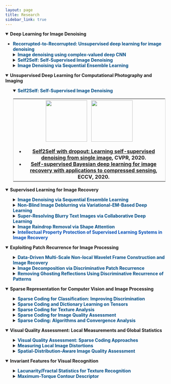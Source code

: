 ```yaml
---
layout: page
title: Research
sidebar_link: true
---
```

<!--
<p class="message">
  Carry on!
</p>
-->
<script src="https://cdn.staticfile.org/jquery/1.12.4/jquery.min.js"></script><!--引入Jquery，用于放大图片-->

<details open="">
<summary><t-half><strong>Deep Learning for Image Denoising</strong></t-half></summary>
<ul>


<summary><li type="disc"><strong><t1><font color="#004D86">Recorrupted-to-Recorrupted: Unsupervised deep learning for image denoising</font></t1></strong></li></summary>



<details>
<summary><strong><t1><font color="#004D86">Image denoising using complex-valued deep CNN</font></t1></strong></summary>

<table width="100%" border="1" bordercolor="#e5e5e5">
<tbody>
<tr>
 <th>
<ul>
<t2>
<li type="disc"><strong><a href="https://csyhquan.github.io/manuscript/21-pr-Image%20Denoising%20Using%20Complex-Valued%20Deep%20CNN.pdf">Image denoising using complex-valued deep CNN</a></strong>, PR, 2021.</li>
</t2>
</ul>
 </th>
</tr>
</tbody>
</table>
</details>


<!--1-1-->
<details>
<summary><strong><t1><font color="#004D86">Self2Self: Self-Supervised Image Denoising</font></t1></strong></summary>

<table width="100%" border="1" bordercolor="#e5e5e5">
<tbody>
<tr>
 <th>
  <img src="https://csyhquan.github.io/images/teaser_1.gif" alt="" height="130" class="pimg"/>
  <a>&nbsp;</a>
  <img src="https://csyhquan.github.io/images/r_im2.png" alt="" height="130" class="pimg"/>
  <ul>
  <t2>
  	<li type="disc"><strong><a href="https://csyhquan.github.io/manuscript/20-cvpr-Self2Self%20With%20Dropout%20Learning%20Self-Supervised%20Denoising%20From%20Single%20Image.pdf">Self2Self with dropout: Learning self-supervised denoising from single image</a></strong>, CVPR, 2020.</li>
  </t2>
  </ul>
 </th>
</tr>

</tbody>
</table>
</details>

<!--2-1-->
<details>
<summary><strong><t1><font color="#004D86">Image Denoising via Sequential Ensemble Learning</font></t1></strong></summary>

<table width="100%" border="1" bordercolor="#e5e5e5">
<tbody>
<tr>
 <th>
  <img src="https://csyhquan.github.io/images/r_im3.png" alt="" height="130" class="pimg"/>
  <a>&nbsp;</a>
  <img src="https://csyhquan.github.io/images/im_2_1_2.png" alt="" height="130" class="pimg"/>
<ul>
<t2>
<li type="disc"><strong><a href="https://csyhquan.github.io/manuscript/20-tip-Image%20Denoising%20via%20Sequential%20Ensemble%20Learning.pdf">Image denoising via sequential ensemble learning</a></strong>, TIP, 2020.</li>
</t2>
</ul>
 </th>
</tr>
</tbody>
</table>
</details>

</ul>
</details>


<details open="">
<summary><t-half><strong>Unsupervised Deep Learning for Computational Photography and Imaging</strong></t-half></summary>
<ul>
<!--1-1-->
<details open="">
<summary><strong><t1><font color="#004D86">Self2Self: Self-Supervised Image Denoising</font></t1></strong></summary>

<table width="100%" border="1" bordercolor="#e5e5e5">
<tbody>
<tr>
 <th>
  <img src="https://csyhquan.github.io/images/teaser_1.gif" alt="" height="130" class="pimg"/>
  <a>&nbsp;</a>
  <img src="https://csyhquan.github.io/images/r_im2.png" alt="" height="130" class="pimg"/>
  <ul>
  <t2>
  	<li type="disc"><strong><a href="https://csyhquan.github.io/manuscript/20-cvpr-Self2Self%20With%20Dropout%20Learning%20Self-Supervised%20Denoising%20From%20Single%20Image.pdf">Self2Self with dropout: Learning self-supervised denoising from single image</a></strong>, CVPR, 2020.</li>
  	<li type="disc"><strong><a href="https://csyhquan.github.io/manuscript/20-eccv-Self-supervised%20Bayesian%20Deep%20Learning%20for%20Image%20Recovery%20with%20Applications%20to%20Compressive%20Sensing.pdf">Self-supervised Bayesian deep learning for image recovery with applications to compressed sensing</a></strong>, ECCV, 2020.</li>
  </t2>
  </ul>
 </th>
</tr>

</tbody>
</table>
</details>
</ul>
</details>

<!--2-->
<details open="">
<summary><t-half><strong>Supervised Learning for Image Recovery</strong></t-half></summary>
<ul>
<!--2-1-->
<details>
<summary><strong><t1><font color="#004D86">Image Denoising via Sequential Ensemble Learning</font></t1></strong></summary>

<table width="100%" border="1" bordercolor="#e5e5e5">
<tbody>
<tr>
 <th>
  <img src="https://csyhquan.github.io/images/r_im3.png" alt="" height="130" class="pimg"/>
  <a>&nbsp;</a>
  <img src="https://csyhquan.github.io/images/im_2_1_2.png" alt="" height="130" class="pimg"/>
<ul>
<t2>
<li type="disc"><strong><a href="https://csyhquan.github.io/manuscript/20-tip-Image%20Denoising%20via%20Sequential%20Ensemble%20Learning.pdf">Image denoising via sequential ensemble learning</a></strong>, TIP, 2020.</li>
</t2>
</ul>
 </th>
</tr>
</tbody>
</table>
</details>

<!--2-2-->
<details>
<summary><strong><t1><font color="#004D86">Non-Blind Image Deblurring via Variational-EM-Based Deep Learning</font></t1></strong></summary>

<table width="100%" border="1" bordercolor="#e5e5e5">
<tbody>
<tr>
 <th>
  <img src="https://csyhquan.github.io/images/r_im4.png" alt="" height="130" class="pimg"/>
<ul>
<t2>
<li type="disc"><strong><a href="https://csyhquan.github.io/manuscript/20-cvpr-Variational-EM-based%20Deep%20Learning%20for%20Noise-blind%20Image%20Deblurring.pdf">Variational-EM-based deep learning for noise-blind image deblurring</a></strong>, CVPR, 2020.</li>
</t2>
</ul>
 </th>
</tr>
</tbody>
</table>
</details>

<!--2-3-->
<details>
<summary><strong><t1><font color="#004D86">Super-Resolving Blurry Text Images via Collaborative Deep Learning</font></t1></strong></summary>

<table width="100%" border="1" bordercolor="#e5e5e5">
<tbody>
<tr>
 <th>
  <img src="https://csyhquan.github.io/images/r_im5.png" alt="" height="130" class="pimg"/>
  <a>&nbsp;</a>
  <img src="https://csyhquan.github.io/images/r_im6.png" alt="" height="130" class="pimg"/>
<ul>
<t2>
<li type="disc"><strong><a href="https://csyhquan.github.io/manuscript/20-tci-Collaborative%20Deep%20Learning%20for%20Super-Resolving%20Blurry%20Text%20Images.pdf">Collaborative deep learning for super-resolving blurry text images</a></strong>, TCI, 2020.</li>
</t2>
</ul>
 </th>
</tr>
</tbody>
</table>
</details>

<!--2-4-->
<details>
<summary><strong><t1><font color="#004D86">Image Raindrop Removal via Shape Attention</font></t1></strong></summary>

<table width="100%" border="1" bordercolor="#e5e5e5">
<tbody>
<tr>
 <th>
  <img src="https://csyhquan.github.io/images/r_im7.png" alt="" height="130"  class="pimg"/>
  <img src="https://csyhquan.github.io/images/r_im8.png" alt="" height="130"  class="pimg"/>
  <img src="https://csyhquan.github.io/images/im_2_4_3.png" alt="" height="130" class="pimg"/>
<ul>
<t2>
<li type="disc"><strong><a href="https://csyhquan.github.io/manuscript/19-iccv-Deep%20Learning%20for%20Seeing%20Through%20Window%20With%20Raindrops.pdf">Deep learning for seeing through window with raindrops</a></strong>, ICCV, 2019.</li>
</t2>
</ul>
 </th>
</tr>
</tbody>
</table>
</details>


<!--7-1-->
<details>
<summary><strong><t1><font color="#004DB6">Intellectual Property Protection of Supervised Learning Systems in Image Recovery</font> </t1></strong></summary>
<table width="100%" border="1" bordercolor="#e5e5e5">
<tbody>
<tr>
 <th>
  <img src="https://csyhquan.github.io/images/im_6_2_1.png" alt="" height="130" class="pimg"/>
  <a>&nbsp;</a>
  <img src="https://csyhquan.github.io/images/im_6_2_4.png" alt="" height="130" class="pimg"/>
<ul>
<t2>
<li type="disc"><strong><a href="https://csyhquan.github.io/manuscript/20x-tnnls-Watermarking%20Deep%20Neural%20Networks%20in%20Image%20Processing.pdf">Watermarking deep neural networks in image processing</a></strong>, TNNLS, 2020.</li>
</t2>
</ul>
</th>
</tr>
</tbody>
</table>
</details>




</ul>
</details>



<!---------------------------------4-------------------------------------------------->
<!---------------------------------4-------------------------------------------------->
<!---------------------------------4-------------------------------------------------->
<details open="">
<summary><t-half><strong>Exploiting Patch Recurrence for Image Processing</strong></t-half></summary>
<ul>
<!--4-1-->
<details>
<summary><strong><t1><font color="#004D86">Data-Driven Multi-Scale Non-local Wavelet Frame Construction and Image Recovery</font> </t1></strong></summary>
<table width="100%" border="1" bordercolor="#e5e5e5">
<tbody>
<tr>
 <th>
  <img src="https://csyhquan.github.io/images/im_4_1_1.png" alt="" height="130" class="pimg"/>
  <a>&nbsp;</a>
  <img src="https://csyhquan.github.io/images/im_4_1_2.png" alt="" height="130" class="pimg"/>
  <a>&nbsp;</a>
  <img src="https://csyhquan.github.io/images/im_4_1_3.png" alt="" height="130" class="pimg"/>
<ul>
<t2>
<li type="disc"><strong><a href="https://csyhquan.github.io/manuscript/15-josc-Data-driven%20multi-scale%20non-local%20wavelet%20frame%20construction%20and%20image%20recovery.pdf">Data-driven multi-scale non-local wavelet frame construction and image recovery</a></strong>, JoSC, 2015.</li>
</t2>
</ul>
 </th>
</tr>
</tbody>
</table>
</details>
<!--4-2-->
<details>
<summary><strong><t1><font color="#004D86">Image Decomposition via Discriminative Patch Recurrence</font></t1></strong></summary>
<table width="100%" border="1" bordercolor="#e5e5e5">
<tbody>
<tr>
 <th>
  <img src="https://csyhquan.github.io/images/im_4_2_1.png" alt="" height="130" class="pimg"/>
  <a>&nbsp;</a>
  <img src="https://csyhquan.github.io/images/im_4_2_2.png" alt="" height="130" class="pimg"/>
<ul>
<t2>
<li type="disc"><strong><a href="https://csyhquan.github.io/manuscript/21-tip-Structure-Texture%20Image%20Decomposition%20Using%20Discriminative%20Patch%20Recurrence.pdf">Structure-texture image decomposition using discriminative patch recurrence</a></strong>, TIP, 2021.</li>
<li type="disc"><strong><a href="https://csyhquan.github.io/manuscript/20x-siam-Cartoon-Texture%20Image%20Decomposition%20using%20Orientation%20Characteristics%20in%20Patch%20Recurrence.pdf">Cartoon-texture image decomposition using orientation characteristics in  patch recurrence</a></strong>, SIIMS, 2020.</li>
</t2>
</ul>
 </th>
</tr>
</tbody>
</table>
</details>

<!--4-3-->
<details>
<summary><strong><t1><font color="#004D86">Removing Ghosting Reflections Using Discriminative Recurrence of Patterns</font></t1></strong></summary>
<table width="100%" border="1" bordercolor="#e5e5e5">
<tbody>
<tr>
 <th>
  <img src="https://csyhquan.github.io/images/im_4_3_1.png" alt="" height="130" class="pimg"/>
  <a>&nbsp;&nbsp;</a>
  <img src="https://csyhquan.github.io/images/im_4_3_2.png" alt="" height="130" class="pimg"/>
<ul>
<t2>
<li type="disc"><strong><a href="https://csyhquan.github.io/manuscript/20-tci-Removing%20Reflection%20From%20a%20Single%20Image%20With%20Ghosting%20Effect.pdf">Removing reflection from a single image with ghosting effect</a></strong>, TCI, 2020.</li>
</t2>
</ul>
 </th>
</tr>
</tbody>
</table>
</details>
</ul>
</details>

<!---------------------------------3-------------------------------------------------->
<!---------------------------------3-------------------------------------------------->
<!---------------------------------3-------------------------------------------------->
<details open="">
<summary><t-half><strong>Sparse Representation for Computer Vision and Image Processing</strong></t-half></summary>
<ul>
<!--3-1-->
<details>
<summary><strong><t1><font color="#004D86">Sparse Coding for Classification: Improving Discrimination</font></t1></strong></summary>
<table width="100%" border="1" bordercolor="#e5e5e5">
<tbody>
<tr>
 <th>
  <img src="https://csyhquan.github.io/images/im_3_1_1.png" alt="" height="130" class="pimg"/>
  <img src="https://csyhquan.github.io/images/im_3_1_2.png" alt="" height="130" class="pimg"/>
<ul>
<t2>
<li type="disc"><strong><a href="https://csyhquan.github.io/manuscript/19-spl-Supervised%20Sparse%20Coding%20With%20Decision%20Forest.pdf">Supervised sparse coding with decision forest</a></strong>, SPL, 2019.</li>
<li type="disc"><strong><a href="https://csyhquan.github.io/manuscript/16-pr-Supervised%20dictionary%20learning%20with%20multiple%20classifier%20integration.pdf">Supervised dictionary learning with multiple classifier integration</a></strong>, PR, 2016.</li>
<li type="disc"><strong><a href="https://csyhquan.github.io/manuscript/16-cvpr-Equiangular%20Kernel%20Dictionary%20Learning%20with%20Applications%20to%20Dynamic%20Texture%20Analysis.pdf">Equiangular kernel dictionary learning with applications to dynamic texture analysis</a></strong>, CVPR, 2016.</li>
<li type="disc"><strong><a href="https://csyhquan.github.io/manuscript/16-cvpr-Sparse%20Coding%20for%20Classification%20via%20Discrimination%20Ensemble.pdf">Sparse coding for classification via discrimination ensemble</a></strong>, CVPR, 2016</li>
<li type="disc"><strong><a href="https://csyhquan.github.io/manuscript/14-eccv-A%20Convergent%20Incoherent%20Dictionary%20Learning%20Algorithm%20for%20Sparse%20Coding.pdf">A convergent incoherent dictionary learning algorithm for sparse coding</a></strong>, ECCV, 2014.</li>
</t2>
</ul>
 </th>
</tr>
</tbody>
</table>
</details>
<!--3-2-->
<details>
<summary><strong><t1><font color="#004D86">Sparse Coding and Dictionary Learning on Tensors </font></t1></strong></summary>
<table width="100%" border="1" bordercolor="#e5e5e5">
<tbody>
<tr>
 <th>
 <img src="https://csyhquan.github.io/images/im_3_2_1.png" alt="" height="130" class="pimg"/>
<ul>
<t2>
<li type="disc"><strong><a href="https://csyhquan.github.io/manuscript/20x-tmm-Factorized%20Tensor%20Dictionary%20Learning%20for%20Visual%20Tensor%20Data%20Completion.PDF">Factorized tensor dictionary learning for visual tensor data completion</a></strong>, TMM, 2020.</li>
<li type="disc"><strong><a href="https://csyhquan.github.io/manuscript/19-tcyb-Exploiting%20Global%20Low-rank%20Structure%20and%20Local%20Sparsity%20Nature%20for%20Tensor%20Completion.pdf">Exploiting global low-rank structure and local sparsity nature for tensor completion</a></strong>, TCYB, 2019.</li>
<li type="disc"><strong><a href="https://csyhquan.github.io/manuscript/15-iccv-Dynamic%20Texture%20Recognition%20via%20Orthogonal%20Tensor%20Dictionary%20Learning.pdf">Dynamic texture recognition via orthogonal tensor dictionary learning</a></strong>, ICCV, 2015.</li>
</t2>
</ul>
 </th>
</tr>
</tbody>
</table>
</details>
<!--3-3-->
<details>
<summary><strong><t1><font color="#004D86">Sparse Coding for Texture Analysis</font></t1></strong></summary>
<table width="100%" border="1" bordercolor="#e5e5e5">
<tbody>
<tr>
 <th>
  <img src="https://csyhquan.github.io/images/im_3_3_1.png" alt="" height="130" class="pimg"/>
<ul>
<t2>
<li type="disc"><strong><a href="https://csyhquan.github.io/manuscript/20-spl-Weakly-Supervised%20Sparse%20Coding%20with%20Geometric%20Prior%20for%20Interactive%20Texture%20Segmentation.pdf">Weakly-supervised sparse coding with geometric prior for interactive texture segmentation</a></strong>, SPL, 2020.</li>
<li type="disc"><strong><a href="https://csyhquan.github.io/manuscript/16-cvpr-Equiangular%20Kernel%20Dictionary%20Learning%20with%20Applications%20to%20Dynamic%20Texture%20Analysis.pdf">Equiangular kernel dictionary learning with applications to dynamic texture analysis</a></strong>, CVPR, 2016.</li>
<li type="disc"><strong><a href="https://csyhquan.github.io/manuscript/15-iccv-Dynamic%20Texture%20Recognition%20via%20Orthogonal%20Tensor%20Dictionary%20Learning.pdf">Dynamic texture recognition via orthogonal tensor dictionary learning</a></strong>, ICCV, 2015.</li>
</t2>
</ul>
 </th>
</tr>
</tbody>
</table>
</details>
<!--3-4-->
<details>
<summary><strong><t1><font color="#004D86">Sparse Coding for Image Quality Assessment </font></t1></strong></summary>
<table width="100%" border="1" bordercolor="#e5e5e5">
<tbody>
<tr>
 <th>
  <img src="https://csyhquan.github.io/images/im_3_4_1.png" alt="" height="130" class="pimg"/>
  <a>&nbsp;</a>
  <img src="https://csyhquan.github.io/images/im_3_4_2.png" alt="" height="130" class="pimg"/>
<ul>
<t2>
<li type="disc"><strong><a href="https://csyhquan.github.io/manuscript/20x-tmm-Image%20Quality%20Assessment%20Using%20Kernel%20Sparse%20Coding.pdf">Image quality assessment using kernel sparse coding</a></strong>, TMM, 2020.</li>
<li type="disc"><strong><a href="https://csyhquan.github.io/manuscript/20-nca-Full-reference%20image%20quality%20metric%20for%20blurry%20images%20and%20compressed%20images%20using%20hybrid%20dictionary%20learning.pdf">Full-reference image quality metric for blurry images and compressed images using hybrid dictionary learning</a></strong>, NCA, 2020.</li>
</t2>
</ul>
 </th>
</tr>
</tbody>
</table>
</details>
<!--3-5-->
<details>
<summary><strong><t1><font color="#004D86">Sparse Coding: Algorithms and Convergence Analysis</font> </t1></strong></summary>
<table width="100%" border="1" bordercolor="#e5e5e5">
<tbody>
<tr>
 <th>
  <img src="https://csyhquan.github.io/images/im_3_5_1.png" alt="" height="130" class="pimg"/>
  <a>&nbsp;</a>
  <img src="https://csyhquan.github.io/images/im_3_5_2.png" alt="" height="130" class="pimg"/>
<ul>
<t2>
<li type="disc"><strong><a href="https://csyhquan.github.io/manuscript/16-tpami-Dictionary%20learning%20for%20sparse%20coding_Algorithms%20and%20convergence%20analysis.pdf">Dictionary learning for sparse coding：Algorithms and convergence analysis</a></strong>, TPAMI, 2016.</li>
<li type="disc"><strong><a href="https://csyhquan.github.io/manuscript/14-cvpr-l0%20norm%20based%20dictionary%20learning%20by%20proximal%20methods%20with%20global%20convergence.pdf">L0 norm-based dictionary learning by proximal methods with global convergence</a></strong>, CVPR, 2014.</li>
</t2>
</ul>
 </th>
</tr>
</tbody>
</table>
</details>


</ul>
</details>



<!---------------------------------5-------------------------------------------------->
<!---------------------------------5-------------------------------------------------->
<!---------------------------------5-------------------------------------------------->
<details open="">
<summary><t-half><strong>Visual Quality Assessment:  Local Measurements and Global Statistics</strong></t-half></summary>
<ul>
<!--5-1-->
<details>
<summary><strong><t1><font color="#004D86">Visual Quality Assessment: Sparse Coding Approaches</font></t1></strong></summary>
<table width="100%" border="1" bordercolor="#e5e5e5">
<tbody>
<tr>
 <th>
 <img src="https://csyhquan.github.io/images/im_5_1_1.png" alt="" height="130" class="pimg"/>
 <a>&nbsp;</a>
 <img src="https://csyhquan.github.io/images/im_5_1_2.png" alt="" height="130" class="pimg"/>
 <a>&nbsp;</a>
 <img src="https://csyhquan.github.io/images/im_5_1_3.png" alt="" height="130" class="pimg"/>
<ul>
<t2>
<li type="disc"><strong><a href="https://csyhquan.github.io/manuscript/20-nca-Full-reference%20image%20quality%20metric%20for%20blurry%20images%20and%20compressed%20images%20using%20hybrid%20dictionary%20learning.pdf">Full-reference image quality metric for blurry images and compressed images using hybrid dictionary learning</a></strong>, NCA, 2020.</li>
<li type="disc"><strong><a href="https://csyhquan.github.io/manuscript/20x-tmm-Image%20Quality%20Assessment%20Using%20Kernel%20Sparse%20Coding.pdf">Image quality assessment using kernel sparse coding</a></strong>, TMM, 2020.</li>
</t2>
</ul>
 </th>
</tr>
</tbody>
</table>
</details>

<!--5-3-->
<details>
<summary><strong><t1><font color="#004D86">Measuring Local Image Distortions </font></t1></strong></summary>
<table width="100%" border="1" bordercolor="#e5e5e5">
<tbody>
<tr>
 <th>
 <img src="https://csyhquan.github.io/images/im_7_1_3.png" alt="" height="130"  class="pimg"/>
 <a>&nbsp;&nbsp;</a>
 <img src="https://csyhquan.github.io/images/im_7_1_2.png" alt="" height="130" class="pimg" />
<ul>
<t2>
<li type="disc"><strong><a href="https://csyhquan.github.io/manuscript/17-iccv-Estimating%20Defocus%20Blur%20via%20Rank%20of%20Local%20Patches.pdf">Estimating defocus blur via rank of local patches</a></strong>, ICCV, 2017.</li>
</t2>
</ul>
 </th>
</tr>
</tbody>
</table>
</details>

<!--5-2-->
<details>
<summary><strong><t1><font color="#004D86">Spatial-Distribution-Aware Image Quality Assessment </font></t1></strong></summary>
<table width="100%" border="1" bordercolor="#e5e5e5">
<tbody>
<tr>
 <th>
 <img src="https://csyhquan.github.io/images/im_5_2_0.png" alt="" height="130" class="pimg"/> 
<ul>
<t2>
<li type="disc"><strong><a href="https://csyhquan.github.io/manuscript/15-tip-Fractal%20Analysis%20for%20Reduced%20Reference%20Image%20Quality%20Assessment.pdf">Fractal analysis for reduced reference image quality assessment</a></strong>, TIP, 2015.</li>
<li type="disc"><strong><a href="https://csyhquan.github.io/manuscript/15-sp-Directional%20regularity%20for%20visual%20quality%20estimation.pdf">Directional regularity for visual quality estimation</a></strong>, SP, 2015.</li>
<li type="disc"><strong><a href="https://csyhquan.github.io/manuscript/14-spic-Reduced%20Reference%20Image%20Quality%20Assessment%20Using%20Regularity%20of%20Phase%20Congruency.pdf">Reduced reference image quality assessment using regularity of phase congruency</a></strong>, SPIC, 2014.</li>
</t2>
</ul>
 </th>
</tr>
</tbody>
</table>
</details>




</ul>
</details>



<!---------------------------------6-------------------------------------------------->
<!---------------------------------6-------------------------------------------------->
<!---------------------------------6-------------------------------------------------->
<details open="">
<summary><t-half><strong>Invariant Features for Visual Recognition</strong></t-half></summary>
<ul>

<!--6-1-->
<details>
<summary><strong><t1><font color="#004D86">Lacunarity/Fractal Statistics for Texture Recognition</font> </t1></strong></summary>
<table width="100%" border="1" bordercolor="#e5e5e5">
<tbody>
<tr>
 <th>
 <img src="https://csyhquan.github.io/images/laun.png" alt="" height="130" class="pimg"/>
 <a>&nbsp;</a>
 <img src="https://csyhquan.github.io/images/laun1.png" alt="" height="130" class="pimg"/>
 <!--<img src="https://github.com/csyhquan/csyhquan.github.io/raw/master/images/im_6_1_1.png" alt="" height="130" />-->
 <!--<a>&nbsp;</a>-->
  <!--<img src="https://github.com/csyhquan/csyhquan.github.io/raw/master/images/im_6_1_2.png" alt="" height="130" />-->
<ul>
<t2>
<li type="disc"><strong><a href="https://csyhquan.github.io/manuscript/17-cviu-Spatiotemporal%20lacunarity%20spectrum%20for%20dynamic%20texture%20classification.pdf">Spatiotemporal lacunarity spectrum for dynamic texture classification</a></strong>, CVIU, 2017.</li>
<li type="disc"><strong><a href="https://csyhquan.github.io/manuscript/15-icme-CHARACTERIZING%20DYNAMIC%20TEXTURES%20WITH%20SPACE-TIME%20LACUNARITY%20ANALYSIS.pdf">Characterizing dynamic textures with space-time lacunarity analysis</a></strong>, ICME, 2015.</li>
<li type="disc"><strong><a href="https://csyhquan.github.io/manuscript/14-cvpr-Lacunarity%20Analysis%20on%20Image%20Patterns%20for%20Texture%20Classification.pdf">Lacunarity analysis on image patterns for texture classification</a></strong>, CVPR, 2014.</li>

<li type="disc"><strong><a href="https://csyhquan.github.io/manuscript/15-pr-Classifying%20dynamic%20textures%20via%20spatiotemporal%20fractal%20analysis.pdf">Classifying dynamic textures via spatiotemporal fractal analysis</a></strong>, PR, 2015.</li>
<li type="disc"><strong><a href="https://csyhquan.github.io/manuscript/14-ivc-A%20distinct%20and%20compact%20texture%20descriptor.pdf">A distinct and compact texture descriptor</a></strong>, IVC, 2014.</li>
<li type="disc"><strong><a href="https://csyhquan.github.io/manuscript/11-iccv-Dynamic%20Texture%20Classification%20Using%20Dynamic%20Fractal%20Analysis.pdf">Dynamic texture classification using dynamic fractal analysis</a></strong>, ICCV, 2011.</li>
</t2>
</ul>
</th>
</tr>
</tbody>
</table>
</details>

<!--7-2-->
<details>
<summary><strong><t1><font color="#004D86">Maximum-Torque Contour Descriptor </font></t1></strong></summary>
<table width="100%" border="1" bordercolor="#e5e5e5">
<tbody>
<tr>
 <th>
 <img src="https://csyhquan.github.io/images/im_7_2_1.png" alt="" height="130" class="pimg"/>
 <a>&nbsp;&nbsp;</a>
 <img src="https://csyhquan.github.io/images/im_7_2_3.png" alt="" height="130" class="pimg"/>
 <a>&nbsp;&nbsp;</a>
 <img src="https://csyhquan.github.io/images/im_7_2_4.png" alt="" height="130" class="pimg"/>
<ul>
<t2>
<li type="disc"><strong><a href="https://csyhquan.github.io/manuscript/12-cvpr-Contour-Based%20Recognition.pdf">Contour-based recognition</a></strong>, CVPR, 2012.</li>
</t2>
</ul>
</th>
</tr>
</tbody>
</table>
</details>




<!--6-2-->
<!--
<details>
<summary><strong><small><font color="#004D86">Fractal Spetrum Analysis </font></small></strong></summary>
<table>
<tbody>
<tr>
 <th>
 <img src="https://github.com/csyhquan/csyhquan.github.io/raw/master/images/im_6_1_1.png" alt="" height="130" />
 <a>&nbsp;</a>
  <img src="https://github.com/csyhquan/csyhquan.github.io/raw/master/images/im_6_1_2.png" alt="" height="130" />
<ul>
<small>
<li type="disc"><strong><a href="https://github.com/csyhquan/csyhquan.github.io/raw/master/manuscript/15-pr-Classifying%20dynamic%20textures%20via%20spatiotemporal%20fractal%20analysis.pdf">Classifying dynamic textures via spatiotemporal fractal analysis </a></strong>, PR, 2015.</li>
<li type="disc"><strong><a href="https://github.com/csyhquan/csyhquan.github.io/raw/master/manuscript/14-ivc-A%20distinct%20and%20compact%20texture%20descriptor.pdf">A distinct and compact texture descriptor </a></strong>, IVC, 2014.</li>
<li type="disc"><strong><a href="https://github.com/csyhquan/csyhquan.github.io/raw/master/manuscript/11-iccv-Dynamic%20Texture%20Classification%20Using%20Dynamic%20Fractal%20Analysis.pdf">Dynamic texture classification using dynamic fractal analysis </a></strong>, ICCV, 2011.</li>
</small>
</ul>
</th>
</tr>
</tbody>
</table>
</details>-->





</ul>
</details>

<!---------------------------------Jquery代码，用于放大图片-------------------------------------------------->
<!---------------------------------Jquery代码，用于放大图片-------------------------------------------------->
<!---------------------------------Jquery代码，用于放大图片-------------------------------------------------->
<!-- 图片放大后的遮罩层 -->
<div id="outerdiv" style="position:fixed;top:0;left:0;background:rgba(0,0,0,0.7);z-index:2000;width:100%;height:100%;display:none;">
	<!-- 放大后的图片 -->
	<div id="innerdiv" style="position:absolute;z-index: 2000">
		<img id="bigimg" style="border:0px solid #fff;" src="" />
	</div>
</div>
<script>
    // 图片点击事件
	$('.pimg').click(function () {
		enlarge(this);
	})

	// 图片放大函数
	function enlarge(obj) {

		var _this = $(obj);
		imgShow("#outerdiv", "#innerdiv", "#bigimg", _this);


		function imgShow(outerdiv, innerdiv, bigimg, _this) {
			var src = _this.attr("src"); //获取当前点击的pimg元素中的src属性  
			$(bigimg).attr("src", src); //设置#bigimg元素的src属性  

			/*获取当前点击图片的真实大小，并显示弹出层及大图*/
			$("<img/>").attr("src", src).load(function () {
				var windowW = $(window).width(); //获取当前窗口宽度  
				var windowH = $(window).height(); //获取当前窗口高度  
				var realWidth = this.width; //获取图片真实宽度  
				var realHeight = this.height; //获取图片真实高度  
				var imgWidth, imgHeight;
				var scale = 0.8; //缩放尺寸，当图片真实宽度和高度大于窗口宽度和高度时进行缩放  

				if (realHeight > windowH * scale) { //判断图片高度  
					imgHeight = windowH * scale; //如大于窗口高度，图片高度进行缩放  
					imgWidth = imgHeight / realHeight * realWidth; //等比例缩放宽度  
					if (imgWidth > windowW * scale) { //如宽度扔大于窗口宽度  
						imgWidth = windowW * scale; //再对宽度进行缩放  
					}
				} else if (realWidth > windowW * scale) { //如图片高度合适，判断图片宽度  
					imgWidth = windowW * scale; //如大于窗口宽度，图片宽度进行缩放  
					imgHeight = imgWidth / realWidth * realHeight; //等比例缩放高度  
				} else { //如果图片真实高度和宽度都符合要求，高宽不变  
					imgWidth = realWidth;
					imgHeight = realHeight;
				}
				$(bigimg).css("width", imgWidth); //以最终的宽度对图片缩放  

				var w = (windowW - imgWidth) / 2; //计算图片与窗口左边距  
				var h = (windowH - imgHeight) / 2; //计算图片与窗口上边距  
				$(innerdiv).css({
					"top": h,
					"left": w
				}); //设置#innerdiv的top和left属性  
				$(outerdiv).fadeIn("fast"); //淡入显示#outerdiv及.pimg  
			});

			$(outerdiv).click(function () { //再次点击淡出消失弹出层  
				$(this).fadeOut("fast");
			});
		}
	}
</script>


	
















